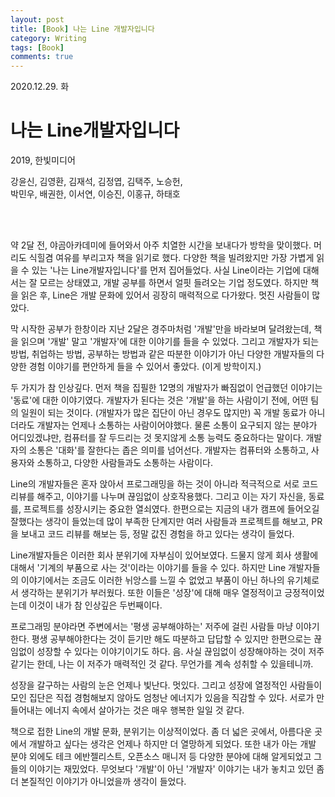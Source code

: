 ```yaml
---
layout: post
title: [Book] 나는 Line 개발자입니다
category: Writing
tags: [Book]
comments: true
---
```


2020.12.29. 화

# 나는 Line개발자입니다
2019, 한빛미디어 <br>

강윤신, 김영환, 김재석, 김정엽, 김택주, 노승헌,        
박민우, 배권한, 이서연, 이승진, 이홍규, 하태호

<br>
<br>

약 2달 전, 야곰아카데미에 들어와서 아주 치열한 시간을 보내다가 방학을 맞이했다. 머리도 식힐겸 여유를 부리고자 책을 읽기로 했다. 다양한 책을 빌려왔지만 가장 가볍게 읽을 수 있는 '나는 Line개발자입니다'를 먼저 집어들었다. 사실 Line이라는 기업에 대해서는 잘 모르는 상태였고, 개발 공부를 하면서 얼핏 들려오는 기업 정도였다. 하지만 책을 읽은 후, Line은 개발 문화에 있어서 굉장히 매력적으로 다가왔다. 멋진 사람들이 많았다. <br>

막 시작한 공부가 한창이라 지난 2달은 경주마처럼 '개발'만을 바라보며 달려왔는데, 책을 읽으며 '개발' 말고 '개발자'에 대한 이야기를 들을 수 있었다. 그리고 개발자가 되는 방법, 취업하는 방법, 공부하는 방법과 같은 따분한 이야기가 아닌 다양한 개발자들의 다양한 경험 이야기를 편안하게 들을 수 있어서 좋았다. (이게 방학이지.) <br>

두 가지가 참 인상깊다. 먼저 책을 집필한 12명의 개발자가 빠짐없이 언급했던 이야기는 '동료'에 대한 이야기였다. 개발자가 된다는 것은 '개발'을 하는 사람이기 전에, 어떤 팀의 일원이 되는 것이다. (개발자가 많은 집단이 아닌 경우도 많지만) 꼭 개발 동료가 아니더라도 개발자는 언제나 소통하는 사람이어야했다. 물론 소통이 요구되지 않는 분야가 어디있겠냐만, 컴퓨터를 잘 두드리는 것 못지않게 소통 능력도 중요하다는 말이다. 개발자의 소통은 '대화'를 잘한다는 좁은 의미를 넘어선다. 개발자는 컴퓨터와 소통하고, 사용자와 소통하고, 다양한 사람들과도 소통하는 사람이다. <br>

Line의 개발자들은 혼자 앉아서 프로그래밍을 하는 것이 아니라 적극적으로 서로 코드 리뷰를 해주고, 이야기를 나누며 끊임없이 상호작용했다. 그리고 이는 자기 자신을, 동료를, 프로젝트를 성장시키는 중요한 열쇠였다. 한편으로는 지금의 내가 캠프에 들어오길 잘했다는 생각이 들었는데 많이 부족한 단계지만 여러 사람들과 프로젝트를 해보고, PR을 보내고 코드 리뷰를 해보는 등, 정말 값진 경험을 하고 있다는 생각이 들었다. <br>

Line개발자들은 이러한 회사 분위기에 자부심이 있어보였다. 드물지 않게 회사 생활에 대해서 '기계의 부품으로 사는 것'이라는 이야기를 들을 수 있다. 하지만 Line 개발자들의 이야기에서는 조금도 이러한 뉘앙스를 느낄 수 없었고 부품이 아닌 하나의 유기체로서 생각하는 분위기가 부러웠다. 또한 이들은 '성장'에 대해 매우 열정적이고 긍정적이었는데 이것이 내가 참 인상깊은 두번째이다. <br>

프로그래밍 분야라면 주변에서는 '평생 공부해야하는' 저주에 걸린 사람들 마냥 이야기한다. 평생 공부해야한다는 것이 듣기만 해도 따분하고 답답할 수 있지만 한편으로는 끊임없이 성장할 수 있다는 이야기이기도 하다. 음. 사실 끊임없이 성장해야하는 것이 저주같기는 한데, 나는 이 저주가 매력적인 것 같다. 무언가를 계속 성취할 수 있을테니까. <br>

성장을 갈구하는 사람의 눈은 언제나 빛난다. 멋있다. 그리고 성장에 열정적인 사람들이 모인 집단은 직접 경험해보지 않아도 엄청난 에너지가 있음을 직감할 수 있다. 서로가 만들어내는 에너지 속에서 살아가는 것은 매우 행복한 일일 것 같다.
<br>

책으로 접한 Line의 개발 문화, 분위기는 이상적이었다. 좀 더 넓은 곳에서, 아름다운 곳에서 개발하고 싶다는 생각은 언제나 하지만 더 열망하게 되었다. 또한 내가 아는 개발 분야 외에도 테크 에반젤리스트, 오픈소스 매니저 등 다양한 분야에 대해 알게되었고 그들의 이야기는 재밌었다. 무엇보다 '개발'이 아닌 '개발자' 이야기는 내가 놓치고 있던 좀 더 본질적인 이야기가 아니었을까 생각이 들었다.

<br>
<br>
